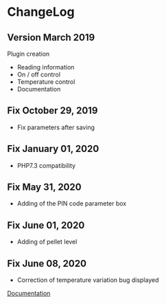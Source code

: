ChangeLog
===

Version March 2019
---

Plugin creation

- Reading information
- On / off control
- Temperature control
- Documentation

Fix October 29, 2019
---

- Fix parameters after saving

Fix January 01, 2020
---

- PHP7.3 compatibility

Fix May 31, 2020
---

- Adding of the PIN code parameter box

Fix June 01, 2020
---

- Adding of pellet level

Fix June 08, 2020
---

- Correction of temperature variation bug displayed

[Documentation](index.md)